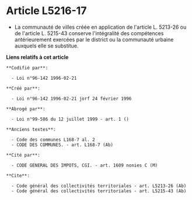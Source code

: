 # Article L5216-17

- La communauté de villes créée en application de l'article L. 5213-26 ou de l'article L. 5215-43 conserve l'intégralité des
compétences antérieurement exercées par le district ou la communauté urbaine auxquels elle se substitue.

**Liens relatifs à cet article**

	**Codifié par**:

	  - Loi n°96-142 1996-02-21

	**Créé par**:

	  - Loi n°96-142 1996-02-21 jorf 24 février 1996

	**Abrogé par**:

	  - Loi n°99-586 du 12 juillet 1999 - art. 1 ()

	**Anciens textes**:

	  - Code des communes L168-7 al. 2
	  - CODE DES COMMUNES. - art. L168-7 (Ab)

	**Cité par**:

	  - CODE GENERAL DES IMPOTS, CGI. - art. 1609 nonies C (M)

	**Cite**:

	  - Code général des collectivités territoriales - art. L5213-26 (Ab)
	  - Code général des collectivités territoriales - art. L5215-43 (Ab)
